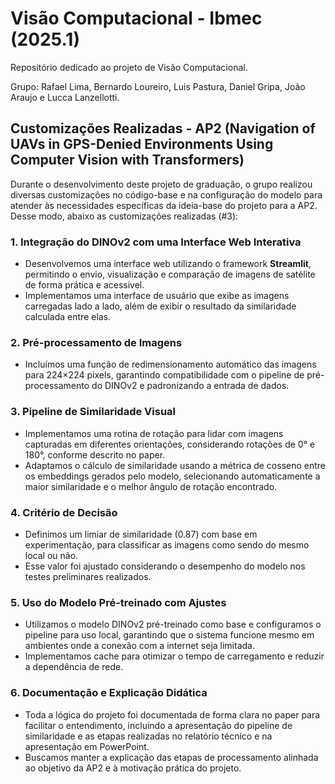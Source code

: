 # Visão Computacional - Ibmec (2025.1)

Repositório dedicado ao projeto de Visão Computacional.

Grupo: Rafael Lima, Bernardo Loureiro, Luis Pastura, Daniel Gripa, João Araujo e Lucca Lanzellotti.

## Customizações Realizadas - AP2 (Navigation of UAVs in GPS-Denied Environments Using Computer Vision with Transformers)

Durante o desenvolvimento deste projeto de graduação, o grupo realizou diversas customizações no código-base e na configuração do modelo para atender às necessidades específicas da ideia-base do projeto para a AP2. Desse modo, abaixo as customizações realizadas (#3):

### 1. Integração do DINOv2 com uma Interface Web Interativa
- Desenvolvemos uma interface web utilizando o framework **Streamlit**, permitindo o envio, visualização e comparação de imagens de satélite de forma prática e acessível.
- Implementamos uma interface de usuário que exibe as imagens carregadas lado a lado, além de exibir o resultado da similaridade calculada entre elas.

### 2. Pré-processamento de Imagens
- Incluímos uma função de redimensionamento automático das imagens para 224×224 pixels, garantindo compatibilidade com o pipeline de pré-processamento do DINOv2 e padronizando a entrada de dados.

### 3. Pipeline de Similaridade Visual
- Implementamos uma rotina de rotação para lidar com imagens capturadas em diferentes orientações, considerando rotações de 0° e 180°, conforme descrito no paper.
- Adaptamos o cálculo de similaridade usando a métrica de cosseno entre os embeddings gerados pelo modelo, selecionando automaticamente a maior similaridade e o melhor ângulo de rotação encontrado.

### 4. Critério de Decisão
- Definimos um limiar de similaridade (0.87) com base em experimentação, para classificar as imagens como sendo do mesmo local ou não.
- Esse valor foi ajustado considerando o desempenho do modelo nos testes preliminares realizados.

### 5. Uso do Modelo Pré-treinado com Ajustes
- Utilizamos o modelo DINOv2 pré-treinado como base e configuramos o pipeline para uso local, garantindo que o sistema funcione mesmo em ambientes onde a conexão com a internet seja limitada.
- Implementamos cache para otimizar o tempo de carregamento e reduzir a dependência de rede.

### 6. Documentação e Explicação Didática
- Toda a lógica do projeto foi documentada de forma clara no paper para facilitar o entendimento, incluindo a apresentação do pipeline de similaridade e as etapas realizadas no relatório técnico e na apresentação em PowerPoint.
- Buscamos manter a explicação das etapas de processamento alinhada ao objetivo da AP2 e à motivação prática do projeto.
